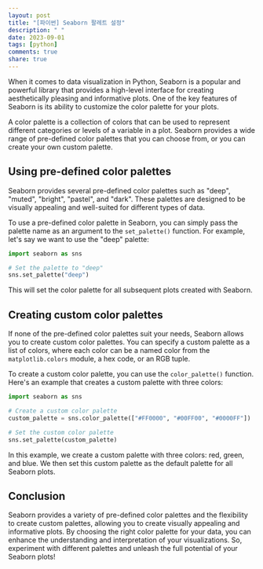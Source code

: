 ```yaml
---
layout: post
title: "[파이썬] Seaborn 팔레트 설정"
description: " "
date: 2023-09-01
tags: [python]
comments: true
share: true
---
```


When it comes to data visualization in Python, Seaborn is a popular and powerful library that provides a high-level interface for creating aesthetically pleasing and informative plots. One of the key features of Seaborn is its ability to customize the color palette for your plots.

A color palette is a collection of colors that can be used to represent different categories or levels of a variable in a plot. Seaborn provides a wide range of pre-defined color palettes that you can choose from, or you can create your own custom palette.

## Using pre-defined color palettes

Seaborn provides several pre-defined color palettes such as "deep", "muted", "bright", "pastel", and "dark". These palettes are designed to be visually appealing and well-suited for different types of data.

To use a pre-defined color palette in Seaborn, you can simply pass the palette name as an argument to the `set_palette()` function. For example, let's say we want to use the "deep" palette:

```python
import seaborn as sns

# Set the palette to "deep"
sns.set_palette("deep")
```

This will set the color palette for all subsequent plots created with Seaborn.

## Creating custom color palettes

If none of the pre-defined color palettes suit your needs, Seaborn allows you to create custom color palettes. You can specify a custom palette as a list of colors, where each color can be a named color from the `matplotlib.colors` module, a hex code, or an RGB tuple.

To create a custom color palette, you can use the `color_palette()` function. Here's an example that creates a custom palette with three colors:

```python
import seaborn as sns

# Create a custom color palette
custom_palette = sns.color_palette(["#FF0000", "#00FF00", "#0000FF"])

# Set the custom color palette
sns.set_palette(custom_palette)
```

In this example, we create a custom palette with three colors: red, green, and blue. We then set this custom palette as the default palette for all Seaborn plots.

## Conclusion

Seaborn provides a variety of pre-defined color palettes and the flexibility to create custom palettes, allowing you to create visually appealing and informative plots. By choosing the right color palette for your data, you can enhance the understanding and interpretation of your visualizations. So, experiment with different palettes and unleash the full potential of your Seaborn plots!